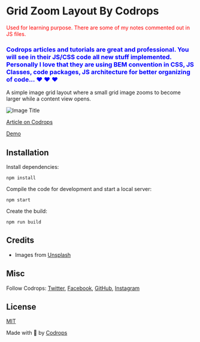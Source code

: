 # Grid Zoom Layout By Codrops

<span style="color:red">Used for learning purpose.
There are some of my notes commented out in JS files.\
<span>

### <span style= "color:blue"> **Codrops articles and tutorials are great and professional. You will see in their JS/CSS code all new stuff implemented. Personally I love that they are using BEM convention in CSS, JS Classes, code packages, JS architecture for better organizing of code... :heart: :heart: :heart:**<span>

A simple image grid layout where a small grid image zooms to become larger while a content view opens.

![Image Title](https://tympanus.net/codrops/wp-content/uploads/2021/12/GridZoom_feat.jpg)

[Article on Codrops](https://tympanus.net/codrops/?p=57586)

[Demo](http://tympanus.net/Development/GridZoom/)

## Installation

Install dependencies:

```
npm install
```

Compile the code for development and start a local server:

```
npm start
```

Create the build:

```
npm run build
```

## Credits

- Images from [Unsplash](https://unsplash.com/)

## Misc

Follow Codrops: [Twitter](http://www.twitter.com/codrops), [Facebook](http://www.facebook.com/codrops), [GitHub](https://github.com/codrops), [Instagram](https://www.instagram.com/codropsss/)

## License

[MIT](LICENSE)

Made with :blue_heart: by [Codrops](http://www.codrops.com)
